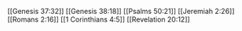 [[Genesis 37:32]]
[[Genesis 38:18]]
[[Psalms 50:21]]
[[Jeremiah 2:26]]
[[Romans 2:16]]
[[1 Corinthians 4:5]]
[[Revelation 20:12]]
